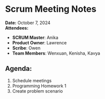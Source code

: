 # Scrum Meeting Notes

**Date:** October 7, 2024  
**Attendees:**  
- **SCRUM Master**: Anika  
- **Product Owner**: Lawrence
- **Scribe**: Owen
- **Team Members**: Wenxuan, Kenisha, Kavya

## Agenda:
1. Schedule meetings
2. Programming Homework 1
3. Create problem scenario


